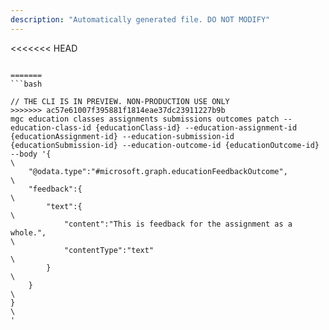 ```yaml
---
description: "Automatically generated file. DO NOT MODIFY"
---
```


<<<<<<< HEAD
```cli

=======
```bash

// THE CLI IS IN PREVIEW. NON-PRODUCTION USE ONLY
>>>>>>> ac57e61007f395881f1814eae37dc23911227b9b
mgc education classes assignments submissions outcomes patch --education-class-id {educationClass-id} --education-assignment-id {educationAssignment-id} --education-submission-id {educationSubmission-id} --education-outcome-id {educationOutcome-id} --body '{\
    "@odata.type":"#microsoft.graph.educationFeedbackOutcome",\
    "feedback":{\
        "text":{\
            "content":"This is feedback for the assignment as a whole.",\
            "contentType":"text"\
        }\
    }\
}\
'

```